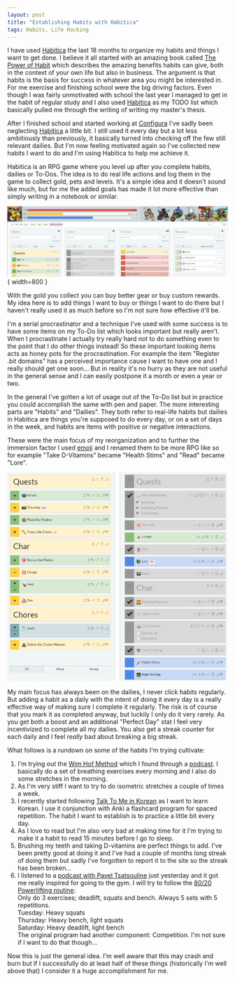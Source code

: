 ```yaml
---
layout: post
title: "Establishing Habits with Habitica"
tags: Habits, Life Hacking
---
```


I have used [Habitica][] the last 18 months to organize my habits and things I want to get done. I believe it all started with an amazing book called [The Power of Habit][] which describes the amazing benefits habits can give, both in the context of your own life but also in business. The argument is that habits is the basis for success in whatever area you might be interested in. For me exercise and finishing school were the big driving factors. Even though I was fairly unmotivated with school the last year I managed to get in the habit of regular study and I also used [Habitica][] as my TODO list which basically pulled me through the writing of writing my master's thesis.

After I finished school and started working at [Configura][] I've sadly been neglecting [Habitica][] a little bit. I still used it every day but a lot less ambitiously than previously, it basically turned into checking off the few still relevant dailies. But I'm now feeling motivated again so I've collected new habits I want to do and I'm using Habitica to help me achieve it.

Habitica is an RPG game where you level up after you complete habits, dailies or To-Dos. The idea is to do real life actions and log them in the game to collect gold, pets and levels. It's a simple idea and it doesn't sound like much, but for me the added goals has made it lot more effective than simply writing in a notebook or similar.

![](/images/habitica/overview.png){ width=800 }

With the gold you collect you can buy better gear or buy custom rewards. My idea here is to add things I want to buy or things I want to do there but I haven't really used it as much before so I'm not sure how effective it'll be.

I'm a serial procrastinator and a technique I've used with some success is to have some items on my To-Do list which looks important but really aren't. When I procrastinate I actually try really hard not to do something even to the point that I do *other* things instead! So these important looking items acts as honey pots for the procrastination. For example the item "Register .bit domains" has a perceived importance cause I want to have one and I really should get one soon... But in reality it's no hurry as they are not useful in the general sense and I can easily postpone it a month or even a year or two.

In the general I've gotten a lot of usage out of the To-Do list but in practice you could accomplish the same with pen and paper. The more interesting parts are "Habits" and "Dailies". They both refer to real-life habits but dailies in Habitica are things you're supposed to do every day, or on a set of days in the week, and habits are items with positive or negative interactions.

These were the main focus of my reorganization and to further the immersion factor I used [emoji][] and I renamed them to be more RPG like so for example "Take D-Vitamins" became "Health Stims" and "Read" became "Lore".

![](/images/habitica/habits_dailies.png)

My main focus has always been on the dailies, I never click habits regularly. But adding a habit as a daily with the intent of doing it every day is a really effective way of making sure I complete it regularly. The risk is of course that you mark it as completed anyway, but luckily I only do it very rarely. As you get both a boost and an additional "Perfect Day" stat I feel very incentivized to complete all my dailies. You also get a streak counter for each daily and I feel *really* bad about breaking a big streak.

What follows is a rundown on some of the habits I'm trying cultivate:

1. I'm trying out the [Wim Hof Method][] which I found through a [podcast][]. I basically do a set of breathing exercises every morning and I also do some stretches in the morning.
1. As I'm very stiff I want to try to do isometric stretches a couple of times a week.
0. I recently started following [Talk To Me in Korean][] as I want to learn Korean. I use it conjunction with Anki a flashcard program for spaced repetition. The habit I want to establish is to practice a little bit every day.
1. As I love to read but I'm also very bad at making time for it I'm trying to make it a habit to read 15 minutes before I go to sleep.
1. Brushing my teeth and taking D-vitamins are perfect things to add. I've been pretty good at doing it and I've had a couple of months long streak of doing them but sadly I've forgotten to report it to the site so the streak has been broken...
1. I listened to a [podcast with Pavel Tsatsouline][] just yesterday and it got me really inspired for going to the gym. I will try to follow the [80/20 Powerlifting routine][]:  
    Only do 3 exercises; deadlift, squats and bench. Always 5 sets with 5 repetitions.  
    Tuesday:   Heavy squats  
    Thursday:  Heavy bench, light squats  
    Saturday:  Heavy deadlift, light bench  
   The original program had another component: Competition. I'm not sure if I want to do that though...

Now this is just the general idea. I'm well aware that this may crash and burn but if I successfully do at least half of these things (historically I'm well above that) I consider it a huge accomplishment for me.

[Habitica]: https://habitica.com/ "Habitica RPG for your Life"
[The Power of Habit]: http://charlesduhigg.com/the-power-of-habit/ "The Power of Habit"
[Configura]: http://configura.com/ "Configura"
[emoji]: http://habitica.wikia.com/wiki/Emoji "Habitica Emoji"
[Wim Hof Method]: http://www.wimhofmethod.com/ "The Wim Hof Method"
[podcast]: http://fourhourworkweek.com/2015/09/07/the-iceman-wim-hof/ "Podcast with The Iceman"
[Talk To Me in Korean]: http://www.talktomeinkorean.com/ "Talk To Me in Korean"
[podcast with Pavel Tsatsouline]: http://fourhourworkweek.com/2015/01/15/pavel-tsatsouline/ "Podcast with Pavel Tsatsouline"
[80/20 Powerlifting routine]: http://fourhourworkweek.com/2008/12/18/pavel-8020-powerlifting-and-how-to-add-110-pounds-to-your-lifts/ "80/20 Powerlifting routine"

